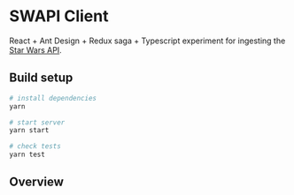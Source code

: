 # SWAPI Client

React + Ant Design + Redux saga + Typescript experiment for ingesting the [Star Wars API](https://swapi.dev/).

## Build setup

```bash
# install dependencies
yarn

# start server
yarn start

# check tests
yarn test
```

## Overview

